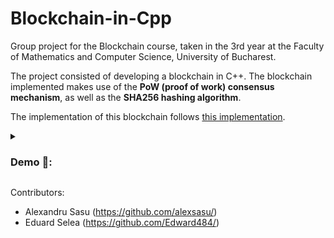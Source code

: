 # Blockchain-in-Cpp

Group project for the Blockchain course, taken in the 3rd year at the Faculty of Mathematics and Computer Science, University of Bucharest.

The project consisted of developing a blockchain in C++. The blockchain implemented makes use of the **PoW (proof of work) consensus mechanism**, as well as the **SHA256 hashing algorithm**.

The implementation of this blockchain follows [this implementation](https://github.com/teaandcode/TestChain).

<details>
<summary><h3>Demo 🎥:</h3></summary>

![Code_dfvFm0TFNC](https://github.com/alexsasu/Blockchain-in-Cpp/assets/87432371/15a70137-04d9-494d-8c7d-f180fde9c9ae)
</details>

Contributors:
- Alexandru Sasu (https://github.com/alexsasu/)
- Eduard Selea (https://github.com/Edward484/)
